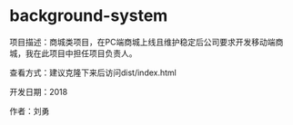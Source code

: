 # background-system
项目描述：商城类项目，在PC端商城上线且维护稳定后公司要求开发移动端商城，我在此项目中担任项目负责人。

查看方式：建议克隆下来后访问dist/index.html

开发日期：2018

作者：刘勇

